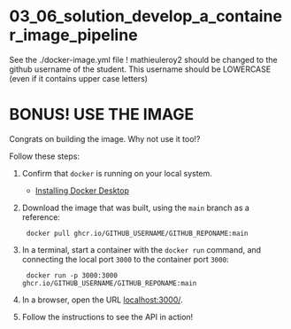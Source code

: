 # 03_06_solution_develop_a_container_image_pipeline

See the ./docker-image.yml file 
    ! mathieuleroy2  should be changed to the github username of the student. This username should be LOWERCASE (even if it contains upper case letters)

# BONUS!  USE THE IMAGE
Congrats on building the image.  Why not use it too!?

Follow these steps:
1. Confirm that `docker` is running on your local system.
    - [Installing Docker Desktop](https://www.docker.com/products/docker-desktop/)
3. Download the image that was built, using the `main` branch as a reference:

        docker pull ghcr.io/GITHUB_USERNAME/GITHUB_REPONAME:main

1. In a terminal, start a container with the `docker run` command, and connecting the local port `3000` to the container port `3000`:

        docker run -p 3000:3000 ghcr.io/GITHUB_USERNAME/GITHUB_REPONAME:main

1. In a browser, open the URL [localhost:3000/](http://localhost:3000/).
1. Follow the instructions to see the API in action!
